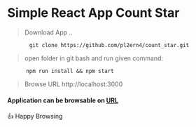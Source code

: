 # Simple React App  Count Star

> Download App ..
 ```
        git clone https://github.com/pl2ern4/count_star.git
 ```       

> open folder in git bash and run given command:

```
      npm run install && npm start
```
    
> Browse URL http://localhost:3000


#### Application can be browsable on [URL](https://pl2ern4.github.io/count_star/)

:+1: Happy Browsing
